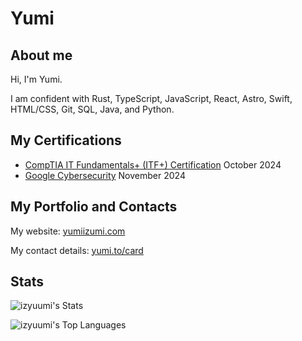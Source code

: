 # Yumi

## About me
Hi, I'm Yumi.

I am confident with Rust, TypeScript, JavaScript, React, Astro, Swift, HTML/CSS, Git, SQL, Java, and Python.

## My Certifications
- [CompTIA IT Fundamentals+ (ITF+) Certification](https://www.credly.com/badges/75e1eac6-c8b0-405f-87ba-510969f9feb1/public_url) October 2024
- [Google Cybersecurity](https://www.coursera.org/account/accomplishments/specialization/KVY9L7OQLE5O) November 2024

## My Portfolio and Contacts
My website: [yumiizumi.com](https://yumiizumi.com)

My contact details: [yumi.to/card](https://yumi.to/card)

## Stats
![izyuumi's Stats](https://github-readme-stats.vercel.app/api?username=izyuumi&theme=vue-dark&show_icons=true&hide_border=true&count_private=true)

![izyuumi's Top Languages](https://github-readme-stats.vercel.app/api/top-langs/?username=izyuumi&theme=vue-dark&show_icons=true&hide_border=true&layout=compact)
